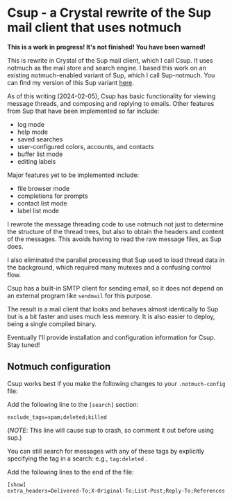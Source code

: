# Csup - a Crystal rewrite of the Sup mail client that uses notmuch

**This is a work in progress!  It's not finished!  You have been warned!**

This is rewrite in Crystal of the Sup mail client, which I call Csup.  It uses notmuch
as the mail store and search engine.  I based this work on an
existing notmuch-enabled variant of Sup, which I call Sup-notmuch.
You can find my version of this Sup variant
[here](https://www.bloovis.com/cgit/sup-notmuch/).

As of this writing (2024-02-05), Csup has basic functionality
for viewing message threads, and composing and replying to emails.
Other features from Sup that have been implemented so far include:

* log mode
* help mode
* saved searches
* user-configured colors, accounts, and contacts
* buffer list mode
* editing labels

Major features yet to be implemented include:

* file browser mode
* completions for prompts
* contact list mode
* label list mode

I rewrote the message threading code to use notmuch not just to determine
the structure of the thread trees, but also to obtain the headers and
content of the messages.
This avoids having to read the raw message files, as Sup does.

I also eliminated the parallel processing that Sup used to load thread
data in the background, which required many mutexes and a confusing control flow.

Csup has a built-in SMTP client for sending email,
so it does not depend on an external program like `sendmail`
for this purpose.

The result is a mail client that looks and behaves almost identically
to Sup but is a bit faster and uses much less memory.  It is also
easier to deploy, being a single compiled binary.

Eventually I'll provide installation and configuration information
for Csup.  Stay tuned!

## Notmuch configuration

Csup works best if you make the following changes to your `.notmuch-config` file:

Add the following line to the `[search]` section:

    exclude_tags=spam;deleted;killed

(*NOTE*: This line will cause sup to crash, so comment it out before using sup.)

You can still search for messages with any of these tags by explicitly specifying
the tag in a search: e.g., `tag:deleted` .

Add the following lines to the end of the file:

    [show]
    extra_headers=Delivered-To;X-Original-To;List-Post;Reply-To;References

